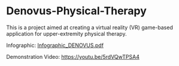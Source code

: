 # Denovus-Physical-Therapy
This is a project aimed at creating a virtual reality (VR) game-based application for upper-extremity physical therapy. 

Infographic: [Infographic_DENOVUS.pdf](https://github.com/JamesHuang404/Denovus-Physical-Therapy/files/11175072/Infographic_DENOVUS.pdf)

Demonstration Video: https://youtu.be/5rdVQwTPSA4
